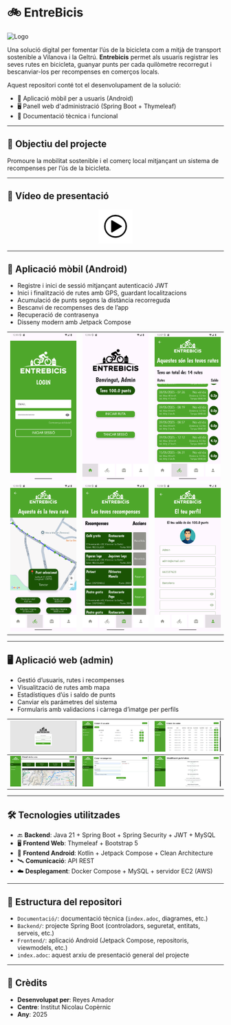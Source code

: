 # 🚲 EntreBicis

![Logo](./Documentació/images/logo_black.png)

Una solució digital per fomentar l’ús de la bicicleta com a mitjà de transport sostenible a Vilanova i la Geltrú. **Entrebicis** permet als usuaris registrar les seves rutes en bicicleta, guanyar punts per cada quilòmetre recorregut i bescanviar-los per recompenses en comerços locals.

Aquest repositori conté tot el desenvolupament de la solució:

- 📱 Aplicació mòbil per a usuaris (Android)
- 🖥️ Panell web d'administració (Spring Boot + Thymeleaf)
- 📄 Documentació tècnica i funcional

---

## 🎯 Objectiu del projecte

Promoure la mobilitat sostenible i el comerç local mitjançant un sistema de recompenses per l’ús de la bicicleta.

---

## 🎥 Vídeo de presentació

<p align="center">
  <a href="./Documentacio/video/Presentacio.mp4">
    <img src="./Documentacio/images/play-button.png" width="80" alt="Clica per veure el vídeo"/>
  </a>
</p>

---


## 📱 Aplicació mòbil (Android)

- Registre i inici de sessió mitjançant autenticació JWT
- Inici i finalització de rutes amb GPS, guardant localitzacions
- Acumulació de punts segons la distància recorreguda
- Bescanvi de recompenses des de l’app
- Recuperació de contrasenya
- Disseny modern amb Jetpack Compose

<div align="center">

<table>
  <tr>
    <td><img src="./Documentacio/images/android1.png" width="200"/></td>
    <td><img src="./Documentacio/images/android2.png" width="200"/></td>
    <td><img src="./Documentacio/images/android3.png" width="200"/></td>
  </tr>
  <tr>
    <td><img src="./Documentacio/images/android4.png" width="200"/></td>
    <td><img src="./Documentacio/images/android5.png" width="200"/></td>
    <td><img src="./Documentacio/images/android6.png" width="200"/></td>
  </tr>
</table>

</div>

---

## 🖥️ Aplicació web (admin)

- Gestió d’usuaris, rutes i recompenses
- Visualització de rutes amb mapa
- Estadístiques d’ús i saldo de punts
- Canviar els parámetres del sistema
- Formularis amb validacions i càrrega d’imatge per perfils

| ![Web1](./Documentacio/images/web1.png) | ![Web2](./Documentacio/images/web2.png) | ![Web3](./Documentacio/images/web3.png) |
|:---:|:---:|:---:|
| ![Web4](./Documentacio/images/web4.png) | ![Web5](./Documentacio/images/web5.png) | ![Web6](./Documentacio/images/web6.png) |

---

## 🛠️ Tecnologies utilitzades

- 🔙 **Backend**: Java 21 + Spring Boot + Spring Security + JWT + MySQL
- 🖥️ **Frontend Web**: Thymeleaf + Bootstrap 5
- 📱 **Frontend Android**: Kotlin + Jetpack Compose + Clean Architecture
- 🛰️ **Comunicació**: API REST
- ☁️ **Desplegament**: Docker Compose + MySQL + servidor EC2 (AWS)

---

## 📂 Estructura del repositori

- `Documentació/`: documentació tècnica (`index.adoc`, diagrames, etc.)
- `Backend/`: projecte Spring Boot (controladors, seguretat, entitats, serveis, etc.)
- `Frontend/`: aplicació Android (Jetpack Compose, repositoris, viewmodels, etc.)
- `index.adoc`: aquest arxiu de presentació general del projecte

---

## 🤝 Crèdits

- **Desenvolupat per**: Reyes Amador  
- **Centre**: Institut Nicolau Copèrnic  
- **Any**: 2025
